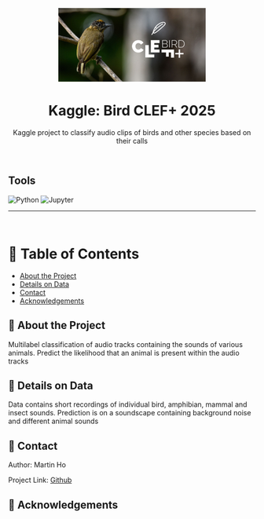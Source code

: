 <div align="center">

  <img src="assets/header.png" alt="logo" width="300" height="auto" />
  <h1>Kaggle: Bird CLEF+ 2025</h1>
  
  <p>
    Kaggle project to classify audio clips of birds and other species based on their calls
  </p>

</div>

<br />

<!-- Badges -->

## Tools

![Python](https://img.shields.io/badge/Python-FFD43B?style=for-the-badge&logo=python&logoColor=blue)
![Jupyter](https://img.shields.io/badge/Jupyter-F37626.svg?&style=for-the-badge&logo=Jupyter&logoColor=white)

---

<br />

<!-- Table of Contents -->

# :notebook_with_decorative_cover: Table of Contents

- [About the Project](#star2-about-the-project)
- [Details on Data](#bookmark_tabs-details-on-data)
- [Contact](#handshake-contact)
- [Acknowledgements](#gem-acknowledgements)

<!-- About the Project -->

## :star2: About the Project

Multilabel classification of audio tracks containing the sounds of various animals. Predict the likelihood that an animal is present within the audio tracks

## :bookmark_tabs: Details on Data

Data contains short recordings of individual bird, amphibian, mammal and insect sounds. Prediction is on a soundscape containing background noise and different animal sounds

## :handshake: Contact

Author: Martin Ho

Project Link: [Github](https://github.com/minimartzz/bird-clef-2025)

<!-- Acknowledgments -->

## :gem: Acknowledgements
